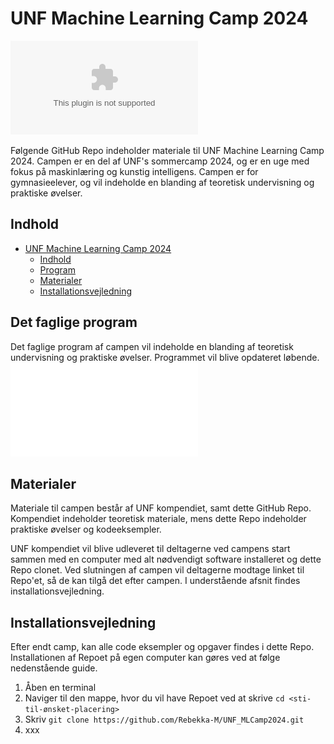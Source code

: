 # UNF Machine Learning Camp 2024
![Logo](0.Design_Assets/Unflogo.eps)

Følgende GitHub Repo indeholder materiale til UNF Machine Learning Camp 2024. Campen er en del af UNF's sommercamp 2024, og er en uge med fokus på maskinlæring og kunstig intelligens. Campen er for gymnasieelever, og vil indeholde en blanding af teoretisk undervisning og praktiske øvelser.

## Indhold
- [UNF Machine Learning Camp 2024](#unf-machine-learning-camp-2024)
  - [Indhold](#indhold)
  - [Program](#program)
  - [Materialer](#materialer)
  - [Installationsvejledning](#installationsvejledning)

## Det faglige program
Det faglige program af campen vil indeholde en blanding af teoretisk undervisning og praktiske øvelser. Programmet vil blive opdateret løbende.
![Program](0.Design_Assets/Program.md)

## Materialer
Materiale til campen består af UNF kompendiet, samt dette GitHub Repo. Kompendiet indeholder teoretisk materiale, mens dette Repo indeholder praktiske øvelser og kodeeksempler.

UNF kompendiet vil blive udleveret til deltagerne ved campens start sammen med en computer med alt nødvendigt software installeret og dette Repo clonet. Ved slutningen af campen vil deltagerne modtage linket til Repo'et, så de kan tilgå det efter campen. I understående afsnit findes installationsvejledning.

## Installationsvejledning
Efter endt camp, kan alle code eksempler og opgaver findes i dette Repo. Installationen af Repoet på egen computer kan gøres ved at følge nedenstående guide.

1. Åben en terminal
2. Naviger til den mappe, hvor du vil have Repoet ved at skrive `cd <sti-til-ønsket-placering>`
3. Skriv `git clone https://github.com/Rebekka-M/UNF_MLCamp2024.git`
4. xxx

